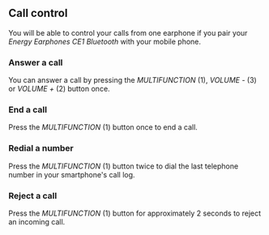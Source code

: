 ## Call control

You will be able to control your calls from one earphone if you pair your *Energy Earphones CE1 Bluetooth* with your mobile phone.

### Answer a call
You can answer a call by pressing the *MULTIFUNCTION* (1), *VOLUME -* (3) or *VOLUME +* (2) button once.

### End a call
Press the *MULTIFUNCTION* (1) button once to end a call.

### Redial a number
Press the *MULTIFUNCTION* (1) button twice to dial the last telephone number in your smartphone's call log.

### Reject a call
Press the *MULTIFUNCTION* (1) button for approximately 2 seconds to reject an incoming call.

